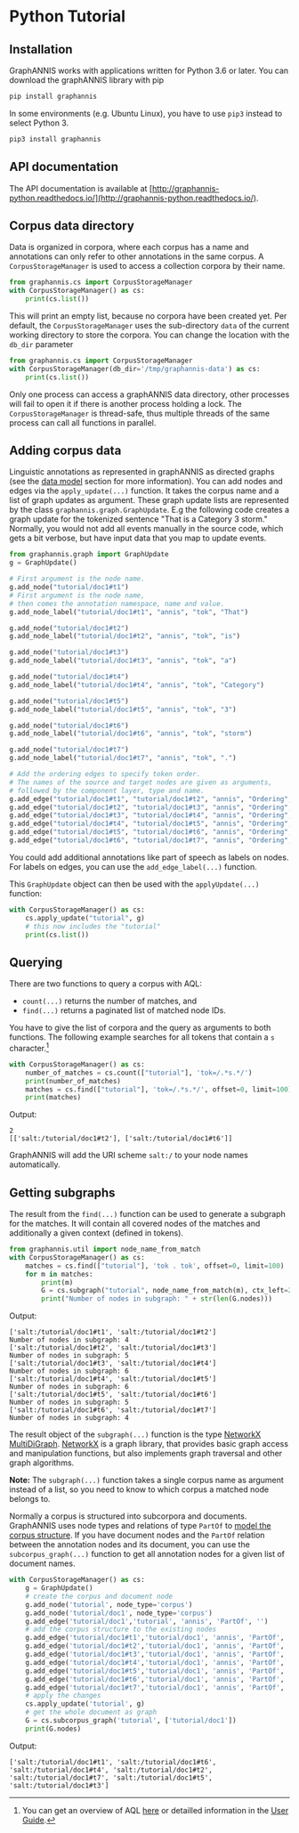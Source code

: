 # Python Tutorial

## Installation

GraphANNIS works with applications written for Python 3.6 or later.
You can download the graphANNIS library with pip
```bash
pip install graphannis
```
In some environments (e.g. Ubuntu Linux), you have to use `pip3` instead to select Python 3.
```bash
pip3 install graphannis
``` 

## API documentation

The API documentation is available at [http://graphannis-python.readthedocs.io/](http://graphannis-python.readthedocs.io/).

## Corpus data directory

Data is organized in corpora, where each corpus has a name and annotations can only refer to other annotations in the same corpus.
A `CorpusStorageManager` is used to access a collection corpora by their name.
```python
from graphannis.cs import CorpusStorageManager
with CorpusStorageManager() as cs:
    print(cs.list())
```
This will print an empty list, because no corpora have been created yet.
Per default, the `CorpusStorageManager` uses the sub-directory `data` of the current working directory to store the corpora.
You can change the location with the `db_dir` parameter
```python
from graphannis.cs import CorpusStorageManager
with CorpusStorageManager(db_dir='/tmp/graphannis-data') as cs:
    print(cs.list())
```
Only one process can access a graphANNIS data directory, other processes will fail to open it if there is another process holding a lock.
The `CorpusStorageManager` is thread-safe, thus multiple threads of the same process can call all functions in parallel.

## Adding corpus data

Linguistic annotations as represented in graphANNIS as directed graphs (see the [data model](./annotation-graph.md) section for more information).
You can add nodes and edges via the `apply_update(...)` function.
It takes the corpus name and a list of graph updates as argument.
These graph update lists are represented by the class `graphannis.graph.GraphUpdate`.
E.g the following code creates a graph update for the tokenized sentence "That is a Category 3 storm."
Normally, you would not add all events manually in the source code, which gets a bit verbose, but have input data that you map to update events.

```python
from graphannis.graph import GraphUpdate
g = GraphUpdate()

# First argument is the node name.
g.add_node("tutorial/doc1#t1")
# First argument is the node name, 
# then comes the annotation namespace, name and value.
g.add_node_label("tutorial/doc1#t1", "annis", "tok", "That")

g.add_node("tutorial/doc1#t2")
g.add_node_label("tutorial/doc1#t2", "annis", "tok", "is")

g.add_node("tutorial/doc1#t3")
g.add_node_label("tutorial/doc1#t3", "annis", "tok", "a")

g.add_node("tutorial/doc1#t4")
g.add_node_label("tutorial/doc1#t4", "annis", "tok", "Category")

g.add_node("tutorial/doc1#t5")
g.add_node_label("tutorial/doc1#t5", "annis", "tok", "3")

g.add_node("tutorial/doc1#t6")
g.add_node_label("tutorial/doc1#t6", "annis", "tok", "storm")

g.add_node("tutorial/doc1#t7")
g.add_node_label("tutorial/doc1#t7", "annis", "tok", ".")

# Add the ordering edges to specify token order.
# The names of the source and target nodes are given as arguments, 
# followed by the component layer, type and name.
g.add_edge("tutorial/doc1#t1", "tutorial/doc1#t2", "annis", "Ordering", "")
g.add_edge("tutorial/doc1#t2", "tutorial/doc1#t3", "annis", "Ordering", "")
g.add_edge("tutorial/doc1#t3", "tutorial/doc1#t4", "annis", "Ordering", "")
g.add_edge("tutorial/doc1#t4", "tutorial/doc1#t5", "annis", "Ordering", "")
g.add_edge("tutorial/doc1#t5", "tutorial/doc1#t6", "annis", "Ordering", "")
g.add_edge("tutorial/doc1#t6", "tutorial/doc1#t7", "annis", "Ordering", "")
```
You could add additional annotations like part of speech as labels on nodes.
For labels on edges, you can use the `add_edge_label(...)` function.

This `GraphUpdate` object can then be used with the `applyUpdate(...)` function:
```python
with CorpusStorageManager() as cs:
    cs.apply_update("tutorial", g)
    # this now includes the "tutorial"
    print(cs.list())
```

## Querying 

There are two functions to query a corpus with AQL:
- `count(...)` returns the number of matches, and
- `find(...)` returns a paginated list of matched node IDs.

You have to give the list of corpora and the query as arguments to both functions.
The following example searches for all tokens that contain a `s` character.[^aql]
```python
with CorpusStorageManager() as cs: 
    number_of_matches = cs.count(["tutorial"], 'tok=/.*s.*/')
    print(number_of_matches)
    matches = cs.find(["tutorial"], 'tok=/.*s.*/', offset=0, limit=100)
    print(matches)
```
Output:
```
2
[['salt:/tutorial/doc1#t2'], ['salt:/tutorial/doc1#t6']]
```
GraphANNIS will add the URI scheme `salt:/` to your node names automatically.

## Getting subgraphs

The result from the `find(...)` function can be used to generate a subgraph for the matches.
It will contain all covered nodes of the matches and additionally a given context (defined in tokens).
```python
from graphannis.util import node_name_from_match
with CorpusStorageManager() as cs: 
    matches = cs.find(["tutorial"], 'tok . tok', offset=0, limit=100)
    for m in matches:
        print(m)
        G = cs.subgraph("tutorial", node_name_from_match(m), ctx_left=2, ctx_right=2)
        print("Number of nodes in subgraph: " + str(len(G.nodes)))
```
Output:
```
['salt:/tutorial/doc1#t1', 'salt:/tutorial/doc1#t2']
Number of nodes in subgraph: 4
['salt:/tutorial/doc1#t2', 'salt:/tutorial/doc1#t3']
Number of nodes in subgraph: 5
['salt:/tutorial/doc1#t3', 'salt:/tutorial/doc1#t4']
Number of nodes in subgraph: 6
['salt:/tutorial/doc1#t4', 'salt:/tutorial/doc1#t5']
Number of nodes in subgraph: 6
['salt:/tutorial/doc1#t5', 'salt:/tutorial/doc1#t6']
Number of nodes in subgraph: 5
['salt:/tutorial/doc1#t6', 'salt:/tutorial/doc1#t7']
Number of nodes in subgraph: 4

```
The result object of the `subgraph(...)` function is the type [NetworkX MultiDiGraph](https://networkx.github.io/documentation/stable/reference/classes/multidigraph.html).
[NetworkX](https://networkx.github.io/documentation/stable/tutorial.html) is a graph library, that provides basic graph access and manipulation functions, but also implements graph traversal and other graph algorithms.

**Note:** The `subgraph(...)` function takes a single corpus name as argument instead of a list, so you need to know to which corpus a matched node belongs to.

Normally a corpus is structured into subcorpora and documents.
GraphANNIS uses node types and relations of type `PartOf` to [model the corpus structure](annotation-graph.md#corpus-structure).
If you have document nodes and the `PartOf` relation between the annotation nodes and its document, you can use the
`subcorpus_graph(...)` function to get all annotation nodes for a given list of document names.

```python
with CorpusStorageManager() as cs:
    g = GraphUpdate()
    # create the corpus and document node
    g.add_node('tutorial', node_type='corpus')
    g.add_node('tutorial/doc1', node_type='corpus')
    g.add_edge('tutorial/doc1','tutorial', 'annis', 'PartOf', '')
    # add the corpus structure to the existing nodes
    g.add_edge('tutorial/doc1#t1','tutorial/doc1', 'annis', 'PartOf', '')
    g.add_edge('tutorial/doc1#t2','tutorial/doc1', 'annis', 'PartOf', '')
    g.add_edge('tutorial/doc1#t3','tutorial/doc1', 'annis', 'PartOf', '')
    g.add_edge('tutorial/doc1#t4','tutorial/doc1', 'annis', 'PartOf', '')
    g.add_edge('tutorial/doc1#t5','tutorial/doc1', 'annis', 'PartOf', '')
    g.add_edge('tutorial/doc1#t6','tutorial/doc1', 'annis', 'PartOf', '')
    g.add_edge('tutorial/doc1#t7','tutorial/doc1', 'annis', 'PartOf', '')
    # apply the changes
    cs.apply_update('tutorial', g)
    # get the whole document as graph
    G = cs.subcorpus_graph('tutorial', ['tutorial/doc1'])
    print(G.nodes)
```
Output:
```
['salt:/tutorial/doc1#t1', 'salt:/tutorial/doc1#t6', 'salt:/tutorial/doc1#t4', 'salt:/tutorial/doc1#t2', 'salt:/tutorial/doc1#t7', 'salt:/tutorial/doc1#t5', 'salt:/tutorial/doc1#t3']
```

[^aql]: You can get an overview of AQL [here](http://corpus-tools.org/annis/aql.html) or detailled information in the
[User Guide](http://korpling.github.io/ANNIS/3.6/user-guide/aql.html).
